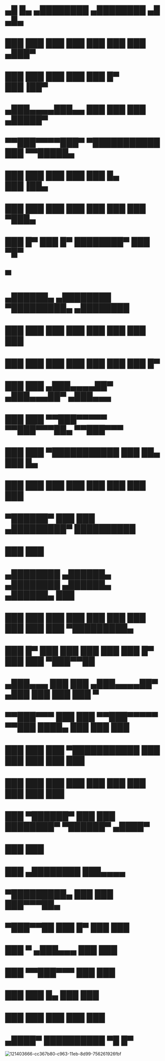 #    ▄█    █▄       ▄████████  ▄████████    ▄█   ▄█▄                      
#   ███    ███     ███    ███ ███    ███   ███ ▄███▀                      
#   ███    ███     ███    ███ ███    █▀    ███▐██▀                        
#  ▄███▄▄▄▄███▄▄   ███    ███ ███         ▄█████▀                         
# ▀▀███▀▀▀▀███▀  ▀███████████ ███        ▀▀█████▄                         
#   ███    ███     ███    ███ ███    █▄    ███▐██▄                        
#   ███    ███     ███    ███ ███    ███   ███ ▀███▄                      
#   ███    █▀      ███    █▀  ████████▀    ███   ▀█▀                      
#                                          ▀                              
#  ▄██████▄     ▄████████      ▀█████████▄     ▄████████                  
# ███    ███   ███    ███        ███    ███   ███    ███                  
# ███    ███   ███    ███        ███    ███   ███    █▀                   
# ███    ███  ▄███▄▄▄▄██▀       ▄███▄▄▄██▀   ▄███▄▄▄                      
# ███    ███ ▀▀███▀▀▀▀▀        ▀▀███▀▀▀██▄  ▀▀███▀▀▀                      
# ███    ███ ▀███████████        ███    ██▄   ███    █▄                   
# ███    ███   ███    ███        ███    ███   ███    ███                  
#  ▀██████▀    ███    ███      ▄█████████▀    ██████████                  
#              ███    ███                                                 
#    ▄████████  ▄██████▄     ▄████████    ▄██████▄   ▄██████▄      ███    
#   ███    ███ ███    ███   ███    ███   ███    ███ ███    ███ ▀█████████▄
#   ███    █▀  ███    ███   ███    ███   ███    █▀  ███    ███    ▀███▀▀██
#  ▄███▄▄▄     ███    ███  ▄███▄▄▄▄██▀  ▄███        ███    ███     ███   ▀
# ▀▀███▀▀▀     ███    ███ ▀▀███▀▀▀▀▀   ▀▀███ ████▄  ███    ███     ███    
#   ███        ███    ███ ▀███████████   ███    ███ ███    ███     ███    
#   ███        ███    ███   ███    ███   ███    ███ ███    ███     ███    
#   ███         ▀██████▀    ███    ███   ████████▀   ▀██████▀     ▄████▀  
#                           ███    ███                                    
#     ███        ▄████████ ███▄▄▄▄                                        
# ▀█████████▄   ███    ███ ███▀▀▀██▄                                      
#    ▀███▀▀██   ███    █▀  ███   ███                                      
#     ███   ▀  ▄███▄▄▄     ███   ███                                      
#     ███     ▀▀███▀▀▀     ███   ███                                      
#     ███       ███    █▄  ███   ███                                      
#     ███       ███    ███ ███   ███                                      
#    ▄████▀     ██████████  ▀█   █▀                                       

![121403666-cc367b80-c963-11eb-8d99-756261926fbf](https://github.com/Ahmettrnn/Ahmettrnn/assets/150042080/de1e6bd1-3ce7-4918-a8aa-b78983ec7103)
